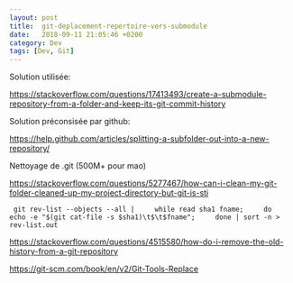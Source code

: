 ```yaml
---
layout: post
title:  git-deplacement-repertoire-vers-submodule
date:   2018-09-11 21:05:46 +0200
category: Dev
tags: [Dev, Git]
---
```


Solution utilisée:

<https://stackoverflow.com/questions/17413493/create-a-submodule-repository-from-a-folder-and-keep-its-git-commit-history>

Solution préconsisée par github:

<https://help.github.com/articles/splitting-a-subfolder-out-into-a-new-repository/>

Nettoyage de .git (500M+ pour mao)

<https://stackoverflow.com/questions/5277467/how-can-i-clean-my-git-folder-cleaned-up-my-project-directory-but-git-is-sti>

	 git rev-list --objects --all |     while read sha1 fname;     do          echo -e "$(git cat-file -s $sha1)\t$\t$fname";     done | sort -n > rev-list.out

<https://stackoverflow.com/questions/4515580/how-do-i-remove-the-old-history-from-a-git-repository>

<https://git-scm.com/book/en/v2/Git-Tools-Replace>
